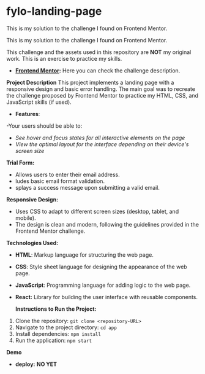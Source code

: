 # fylo-landing-page
This is my solution to the challenge I found on Frontend Mentor.  

This is my solution to the challenge I found on Frontend Mentor.

This challenge and the assets used in this repository are **NOT** my original work. This is an exercise to practice my skills.

- **[Frontend Mentor](https://www.frontendmentor.io/challenges/fylo-dark-theme-landing-page-5ca5f2d21e82137ec91a50fd):** Here you can check the challenge description.

**Project Description**
This project implements a landing page with a responsive design and basic error handling. The main goal was to recreate the challenge proposed by Frontend Mentor to practice my HTML, CSS, and JavaScript skills (if used).

- **Features**:

-Your users should be able to:
- *See hover and focus states for all interactive elements on the page*
- *View the optimal layout for the interface depending on their device's screen size*

**Trial Form:**

- Allows users to enter their email address.
- ludes basic email format validation.
- splays a success message upon submitting a valid email.

**Responsive Design:**

- Uses CSS to adapt to different screen sizes (desktop, tablet, and mobile).
- The design is clean and modern, following the guidelines provided in the Frontend Mentor challenge.



**Technologies Used:**

- **HTML**: Markup language for structuring the web page.
- **CSS**: Style sheet language for designing the appearance of the web page.
- **JavaScript**: Programming language for adding logic to the web page.
- **React:** Library for building the user interface with reusable components.



  **Instructions to Run the Project:**

1. Clone the repository: `git clone <repository-URL>`
2. Navigate to the project directory: `cd app`
3. Install dependencies: `npm install`
4. Run the application: `npm start`



**Demo**

- **deploy:** **NO YET**
